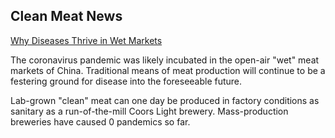 ## Clean Meat News

[Why Diseases Thrive in Wet Markets](https://www.themorningbulletin.com.au/news/why-diseases-thrive-in-wet-markets/3998069/)

The coronavirus pandemic was likely incubated in the open-air "wet" meat markets of China. Traditional means of meat production will continue to be a festering ground for disease into the foreseeable future.

Lab-grown "clean" meat can one day be produced in factory conditions as sanitary as a run-of-the-mill Coors Light brewery. Mass-production breweries have caused 0 pandemics so far.
